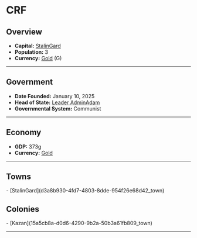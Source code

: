 <!--UNDEDITED FILE, remove this entire line if this file has been edited!-->
# <!--NAME-->CRF<!--NAME-->

## Overview

- **Capital:** <!--CAPITAL_LINK-->[StalinGard](d3a8b930-4fd7-4803-8dde-954f26e68d42_town)<!--CAPITAL_LINK-->
- **Population:** <!--POPULATION-->3<!--POPULATION-->
- **Currency:** <!--CURRENCY_LINK-->[Gold](Gold_currency)<!--CURRENCY_LINK--> (<!--CURRENCY_ABV-->G<!--CURRENCY_ABV-->)

---

## Government

- **Date Founded:** <!--FOUNDED-->January 10, 2025<!--FOUNDED-->
- **Head of State:** <!--LEADER_TITLE_LINK-->[Leader AdminAdam](AdminAdam_user)<!--LEADER_TITLE_LINK-->
- **Governmental System:** <!--GOVERNMENT-->Communist<!--GOVERNMENT-->

---

## Economy

- **GDP:** <!--GDP-->373g<!--GDP-->
- **Currency:** <!--CURRENCY_LINK-->[Gold](Gold_currency)<!--CURRENCY_LINK-->

---

## Towns

<!--TOWNS-->- [StalinGard](d3a8b930-4fd7-4803-8dde-954f26e68d42_town)<!--TOWNS-->

## Colonies

<!--COLONIES-->- [Kazan](15a5cb8a-d0d6-4290-9b2a-50b3a61fb809_town)<!--COLONIES-->

---